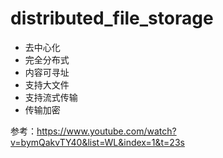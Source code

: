 # distributed_file_storage
- 去中心化
- 完全分布式
- 内容可寻址
- 支持大文件
- 支持流式传输
- 传输加密

参考：<https://www.youtube.com/watch?v=bymQakvTY40&list=WL&index=1&t=23s>